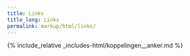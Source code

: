 ```yaml
---
title: Links
title_long: Links
permalink: markup/html/links/
---
```



{% include_relative _includes-html/koppelingen__anker.md %}